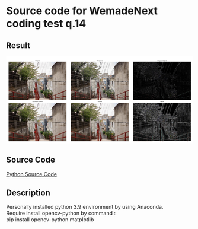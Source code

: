 # Source code for WemadeNext coding test q.14
## Result 
![Result Image](/resources/Result.jpg "Result")

## Source Code
[Python Source Code](https://github.com/ZenDeiAn/WemadeNext_CodingTest_CNN/blob/main/script/cnn.py)

## Description
Personally installed python 3.9 environment by using Anaconda.  
Require install opencv-python by command :  
pip install opencv-python matplotlib
